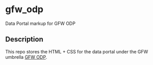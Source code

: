 # gfw_odp
Data Portal markup for GFW ODP

## Description
This repo stores the HTML + CSS for the data portal under the GFW umbrella [GFW ODP](http://data.globalforestwatch.org/).
